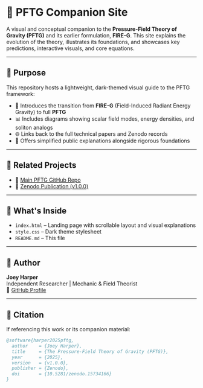 # 🌌 PFTG Companion Site

A visual and conceptual companion to the **Pressure-Field Theory of Gravity (PFTG)** and its earlier formulation, **FIRE-G**. This site explains the evolution of the theory, illustrates its foundations, and showcases key predictions, interactive visuals, and core equations.

---

## 🔭 Purpose

This repository hosts a lightweight, dark-themed visual guide to the PFTG framework:
- 📘 Introduces the transition from **FIRE-G** (Field-Induced Radiant Energy Gravity) to full **PFTG**
- 📊 Includes diagrams showing scalar field modes, energy densities, and soliton analogs
- 🌐 Links back to the full technical papers and Zenodo records
- 🧠 Offers simplified public explanations alongside rigorous foundations

---

## 🔗 Related Projects

- 🔬 [Main PFTG GitHub Repo](https://github.com/joeyharper52/PFTG-TOE)
- 📄 [Zenodo Publication (v1.0.0)](https://doi.org/10.5281/zenodo.15734166)

---

## 🧪 What's Inside

- `index.html` – Landing page with scrollable layout and visual explanations
- `style.css` – Dark theme stylesheet
- `README.md` – This file

---

## 🧠 Author

**Joey Harper**  
Independent Researcher | Mechanic & Field Theorist  
🔗 [GitHub Profile](https://github.com/joeyharper52)

---

## 📜 Citation

If referencing this work or its companion material:

```bibtex
@software{harper2025pftg,
  author    = {Joey Harper},
  title     = {The Pressure-Field Theory of Gravity (PFTG)},
  year      = {2025},
  version   = {v1.0.0},
  publisher = {Zenodo},
  doi       = {10.5281/zenodo.15734166}
}
